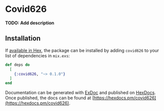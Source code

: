 # Covid626

**TODO: Add description**

## Installation

If [available in Hex](https://hex.pm/docs/publish), the package can be installed
by adding `covid626` to your list of dependencies in `mix.exs`:

```elixir
def deps do
  [
    {:covid626, "~> 0.1.0"}
  ]
end
```

Documentation can be generated with [ExDoc](https://github.com/elixir-lang/ex_doc)
and published on [HexDocs](https://hexdocs.pm). Once published, the docs can
be found at [https://hexdocs.pm/covid626](https://hexdocs.pm/covid626).

